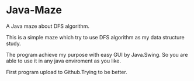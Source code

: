 # Java-Maze
A Java maze about DFS algorithm.


This is a simple maze which try to use DFS algorithm as my data structure study.

The program achieve my purpose with easy GUI by Java.Swing. So you are able to use it in any java enviroment as you like.

First program upload to Github.Trying  to be better.
